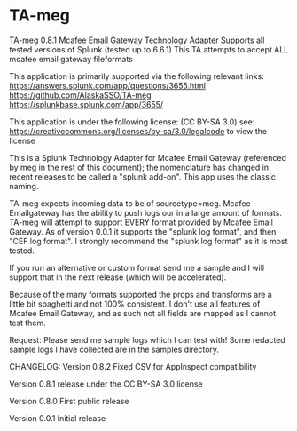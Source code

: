 # TA-meg
TA-meg 0.8.1
Mcafee Email Gateway Technology Adapter
Supports all tested versions of Splunk (tested up to 6.6.1)
This TA attempts to accept ALL mcafee email gateway fileformats

This application is primarily supported via the following relevant links:
https://answers.splunk.com/app/questions/3655.html
https://github.com/AlaskaSSO/TA-meg
https://splunkbase.splunk.com/app/3655/

This application is under the following license:
(CC BY-SA 3.0)
see: https://creativecommons.org/licenses/by-sa/3.0/legalcode to view the license

This is a Splunk Technology Adapter for Mcafee Email Gateway (referenced by meg in the rest of this document);  the nomenclature has changed in recent releases to be called a "splunk add-on".  This app uses the classic naming.

TA-meg expects incoming data to be of sourcetype=meg.  Mcafee Emailgateway has the ability to push logs our in a large amount of formats.  TA-meg will attempt to support EVERY format provided by Mcafee Email Gateway.  As of version 0.0.1 it supports the "splunk log format", and then "CEF log format".  I strongly recommend the "splunk log format" as it is most tested.

If you run an alternative or custom format send me a sample and I will support that in the next release (which will be accelerated).

Because of the many formats supported the props and transforms are a little bit spaghetti and not 100% consistent.  I don't use all features of Mcafee Email Gateway, and as such not all fields are mapped as I cannot test them.

Request: Please send me sample logs which I can test with!  Some redacted sample logs I have collected are in the samples directory.

CHANGELOG: 
Version 0.8.2
Fixed CSV for AppInspect compatibility

Version 0.8.1
release under the CC BY-SA 3.0 license

Version 0.8.0
First public release

Version 0.0.1
Initial release


